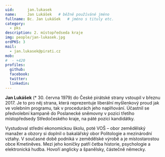 ```yaml
---
uid:      jan.lukasek
name:     Jan Lukášek  	# běžně používáné jméno
fullname: Bc. Jan Lukášek  	# jméno s tituly etc.
category:
  - pks
description: 2. místopředseda kraje
img: people/jan-lukasek.jpg
ordPKS: 3
mail:
  - jan.lukasek@pirati.cz
mob:
#  - +420 
profiles:
  github:
  facebook:
  twitter:
  linkedin:
---
```


**Jan Lukášek** (* 30. června 1979) do České pirátské strany vstoupil v březnu 2017. Je to pro něj strana, která reprezentuje liberální myšlenkový proud jak ve volebním programu, tak v procedurách jeho naplňování. Účastnil se předvolební kampaně do Poslanecké sněmovny v pozici třetího místopředsedy Středočeského kraje, na páté pozici kandidátky.

Vystudoval střední ekonomickou školu, poté VOŠ – obor zemědělský manažer a obzory si doplnil o bakalářský obor Politologie a mezinárodní vztahy. V současné době podniká v zemědělské výrobě a je místostarostou obce Kmetiněves. Mezi jeho koníčky patří četba historie, psychologie a elektronická hudba. Hovoří anglicky a španělsky, částečně německy.

